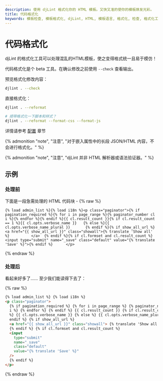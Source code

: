 ```yaml
---
description: 使用 djLint 格式化你的 HTML 模板。又快又准的使你的模板焕发光彩。
title: 代码格式化
keywords: 模板检查, 模板格式化, djLint, HTML, 模板语言, 格式化, 检查, 格式化工具
---
```


# 代码格式化

djLint 的格式化工具可以处理混乱的HTML模板，使之变得格式统一且易于模仿！

代码格式化是个 beta 工具。在确认修改之前使用 `--check` 查看输出。

预览格式化修改内容：

```bash
djlint . --check
```

直接格式化：

```bash
djlint . --reformat

# 顺带格式化一下脚本和样式？
djlint . --reformat --format-css --format-js
```

<div class="box notification is-info is-light">
    <span class="icon is-large"><i class="fas fa-2x fa-circle-arrow-right"></i></span><div class="my-auto ml-3 is-inline-block">详情请参考 <a href="/docs/configuration/">配置</a> 章节</div>
</div>

{% admonition
   "note",
   "注意",
   "对于嵌入属性中的长段 JSON/HTML 内容，不会进行格式化。"
%}

{% admonition
   "note",
   "注意",
   "djLint 并非 HTML 解析器或语法验证器。"
%}

## 示例

### 处理前

下面是一段急需处理的 HTML 代码块 -
{% raw %}

```
{% load admin_list %}{% load i18n %}<p class="paginator">{% if pagination_required %}{% for i in page_range %}{% paginator_number cl i %}{% endfor %}{% endif %}{{ cl.result_count }}{% if cl.result_count == 1 %}{{ cl.opts.verbose_name }}   {% else %}{{ cl.opts.verbose_name_plural }}       {% endif %}{% if show_all_url %} <a href="{{ show_all_url }}" class="showall">{% translate 'Show all' %}          </a>  {% endif %}{% if cl.formset and cl.result_count %}<input type="submit" name="_save" class="default" value="{% translate 'Save' %}">{% endif %}      </p>
```

{% endraw %}

### 处理后

看起来好多了…… 至少我们能读得下去了：

{% raw %}

```html
{% load admin_list %} {% load i18n %}
<p class="paginator">
  {% if pagination_required %} {% for i in page_range %} {% paginator_number cl
  i %} {% endfor %} {% endif %} {{ cl.result_count }} {% if cl.result_count == 1
  %} {{ cl.opts.verbose_name }} {% else %} {{ cl.opts.verbose_name_plural }} {%
  endif %} {% if show_all_url %}
  <a href="{{ show_all_url }}" class="showall"> {% translate 'Show all' %} </a>
  {% endif %} {% if cl.formset and cl.result_count %}
  <input
    type="submit"
    name="_save"
    class="default"
    value="{% translate 'Save' %}"
  />
  {% endif %}
</p>
```

{% endraw %}
